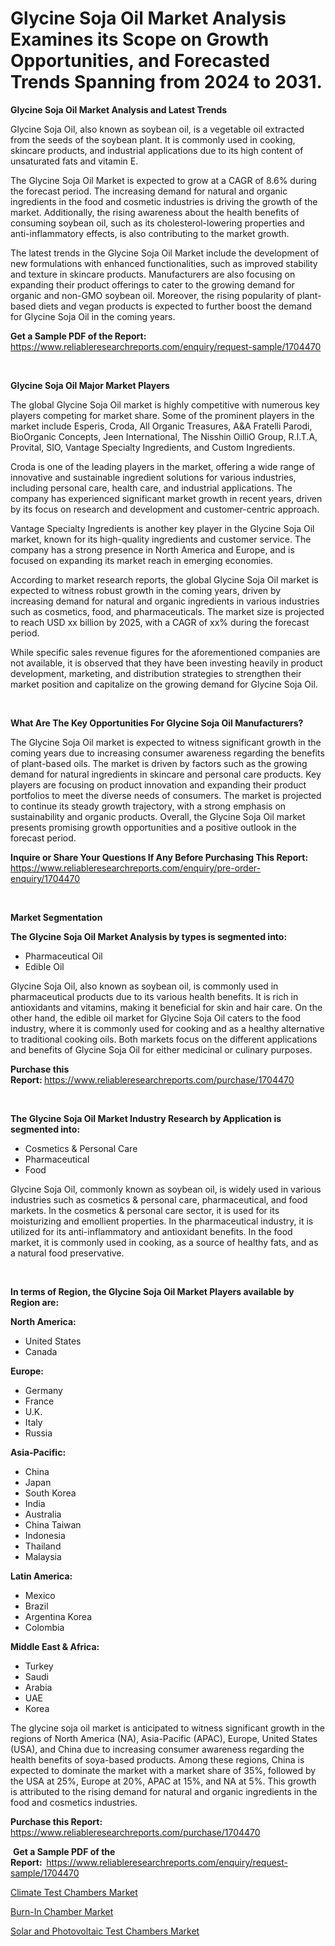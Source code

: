<p><h1>Glycine Soja Oil Market Analysis Examines its Scope on Growth Opportunities, and Forecasted Trends Spanning from 2024 to 2031.</h1></p><p><strong>Glycine Soja Oil Market Analysis and Latest Trends</strong></p>
<p><p>Glycine Soja Oil, also known as soybean oil, is a vegetable oil extracted from the seeds of the soybean plant. It is commonly used in cooking, skincare products, and industrial applications due to its high content of unsaturated fats and vitamin E.</p><p>The Glycine Soja Oil Market is expected to grow at a CAGR of 8.6% during the forecast period. The increasing demand for natural and organic ingredients in the food and cosmetic industries is driving the growth of the market. Additionally, the rising awareness about the health benefits of consuming soybean oil, such as its cholesterol-lowering properties and anti-inflammatory effects, is also contributing to the market growth.</p><p>The latest trends in the Glycine Soja Oil Market include the development of new formulations with enhanced functionalities, such as improved stability and texture in skincare products. Manufacturers are also focusing on expanding their product offerings to cater to the growing demand for organic and non-GMO soybean oil. Moreover, the rising popularity of plant-based diets and vegan products is expected to further boost the demand for Glycine Soja Oil in the coming years.</p></p>
<p><strong>Get a Sample PDF of the Report:&nbsp;</strong> <a href="https://www.reliableresearchreports.com/enquiry/request-sample/1704470">https://www.reliableresearchreports.com/enquiry/request-sample/1704470</a></p>
<p>&nbsp;</p>
<p><strong>Glycine Soja Oil Major Market Players</strong></p>
<p><p>The global Glycine Soja Oil market is highly competitive with numerous key players competing for market share. Some of the prominent players in the market include Esperis, Croda, All Organic Treasures, A&A Fratelli Parodi, BioOrganic Concepts, Jeen International, The Nisshin OilliO Group, R.I.T.A, Provital, SIO, Vantage Specialty Ingredients, and Custom Ingredients.</p><p>Croda is one of the leading players in the market, offering a wide range of innovative and sustainable ingredient solutions for various industries, including personal care, health care, and industrial applications. The company has experienced significant market growth in recent years, driven by its focus on research and development and customer-centric approach.</p><p>Vantage Specialty Ingredients is another key player in the Glycine Soja Oil market, known for its high-quality ingredients and customer service. The company has a strong presence in North America and Europe, and is focused on expanding its market reach in emerging economies.</p><p>According to market research reports, the global Glycine Soja Oil market is expected to witness robust growth in the coming years, driven by increasing demand for natural and organic ingredients in various industries such as cosmetics, food, and pharmaceuticals. The market size is projected to reach USD xx billion by 2025, with a CAGR of xx% during the forecast period.</p><p>While specific sales revenue figures for the aforementioned companies are not available, it is observed that they have been investing heavily in product development, marketing, and distribution strategies to strengthen their market position and capitalize on the growing demand for Glycine Soja Oil.</p></p>
<p>&nbsp;</p>
<p><strong>What Are The Key Opportunities For Glycine Soja Oil Manufacturers?</strong></p>
<p><p>The Glycine Soja Oil market is expected to witness significant growth in the coming years due to increasing consumer awareness regarding the benefits of plant-based oils. The market is driven by factors such as the growing demand for natural ingredients in skincare and personal care products. Key players are focusing on product innovation and expanding their product portfolios to meet the diverse needs of consumers. The market is projected to continue its steady growth trajectory, with a strong emphasis on sustainability and organic products. Overall, the Glycine Soja Oil market presents promising growth opportunities and a positive outlook in the forecast period.</p></p>
<p><strong>Inquire or Share Your Questions If Any Before Purchasing This Report:</strong> <a href="https://www.reliableresearchreports.com/enquiry/pre-order-enquiry/1704470">https://www.reliableresearchreports.com/enquiry/pre-order-enquiry/1704470</a></p>
<p>&nbsp;</p>
<p><strong>Market Segmentation</strong></p>
<p><strong>The Glycine Soja Oil Market Analysis by types is segmented into:</strong></p>
<p><ul><li>Pharmaceutical Oil</li><li>Edible Oil</li></ul></p>
<p><p>Glycine Soja Oil, also known as soybean oil, is commonly used in pharmaceutical products due to its various health benefits. It is rich in antioxidants and vitamins, making it beneficial for skin and hair care. On the other hand, the edible oil market for Glycine Soja Oil caters to the food industry, where it is commonly used for cooking and as a healthy alternative to traditional cooking oils. Both markets focus on the different applications and benefits of Glycine Soja Oil for either medicinal or culinary purposes.</p></p>
<p><strong>Purchase this Report:&nbsp;</strong><a href="https://www.reliableresearchreports.com/purchase/1704470">https://www.reliableresearchreports.com/purchase/1704470</a></p>
<p>&nbsp;</p>
<p><strong>The Glycine Soja Oil Market Industry Research by Application is segmented into:</strong></p>
<p><ul><li>Cosmetics & Personal Care</li><li>Pharmaceutical</li><li>Food</li></ul></p>
<p><p>Glycine Soja Oil, commonly known as soybean oil, is widely used in various industries such as cosmetics & personal care, pharmaceutical, and food markets. In the cosmetics & personal care sector, it is used for its moisturizing and emollient properties. In the pharmaceutical industry, it is utilized for its anti-inflammatory and antioxidant benefits. In the food market, it is commonly used in cooking, as a source of healthy fats, and as a natural food preservative.</p></p>
<p>&nbsp;</p>
<p><strong>In terms of Region, the Glycine Soja Oil Market Players available by Region are:</strong></p>
<p>
    <p> <strong> North America: </strong>
        <ul>
            <li>United States</li>
            <li>Canada</li>
        </ul>
        </p> 
    <p> <strong> Europe: </strong>
        <ul>
            <li>Germany</li>
            <li>France</li>
            <li>U.K.</li>
            <li>Italy</li>
            <li>Russia</li>
        </ul>
        </p> 
    <p> <strong> Asia-Pacific: </strong>
        <ul>
            <li>China</li>
            <li>Japan</li>
            <li>South Korea</li>
            <li>India</li>
            <li>Australia</li>
            <li>China Taiwan</li>
            <li>Indonesia</li>
            <li>Thailand</li>
            <li>Malaysia</li>
        </ul>
        </p> 
    <p> <strong> Latin America: </strong>
        <ul>
            <li>Mexico</li>
            <li>Brazil</li>
            <li>Argentina Korea</li>
            <li>Colombia</li>
        </ul>
        </p> 
    <p> <strong> Middle East & Africa: </strong>
        <ul>
            <li>Turkey</li>
            <li>Saudi</li>
            <li>Arabia</li>
            <li>UAE</li>
            <li>Korea</li>
        </ul>
    </p>
    </p>
<p><p>The glycine soja oil market is anticipated to witness significant growth in the regions of North America (NA), Asia-Pacific (APAC), Europe, United States (USA), and China due to increasing consumer awareness regarding the health benefits of soya-based products. Among these regions, China is expected to dominate the market with a market share of 35%, followed by the USA at 25%, Europe at 20%, APAC at 15%, and NA at 5%. This growth is attributed to the rising demand for natural and organic ingredients in the food and cosmetics industries.</p></p>
<p><strong>Purchase this Report: </strong><a href="https://www.reliableresearchreports.com/purchase/1704470">https://www.reliableresearchreports.com/purchase/1704470</a></p>
<p>&nbsp;<strong>Get a Sample PDF of the Report:&nbsp;&nbsp;</strong><a href="https://www.reliableresearchreports.com/enquiry/request-sample/1704470">https://www.reliableresearchreports.com/enquiry/request-sample/1704470</a></p>
<p><strong></strong></p>
<p><p><a href="https://github.com/juancolorado15/Market-Research-Report-List-1/blob/main/climate-test-chambers-market.md">Climate Test Chambers Market</a></p><p><a href="https://github.com/Glendatilghmankmgz0rbhwpy/Market-Research-Report-List-1/blob/main/burn-in-chamber-market.md">Burn-In Chamber Market</a></p><p><a href="https://github.com/dx0328/Market-Research-Report-List-1/blob/main/solar-and-photovoltaic-test-chambers-market.md">Solar and Photovoltaic Test Chambers Market</a></p></p>